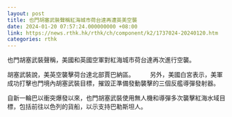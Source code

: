 ```yaml
---
layout: post
title: 也門胡塞武裝聲稱紅海城市荷台達再遭英美空襲
date: 2024-01-20 07:57:24.000000000 +08:00
link: https://news.rthk.hk/rthk/ch/component/k2/1737024-20240120.htm
categories: rthk
---
```


也門胡塞武裝聲稱，美國和英國空軍對紅海城市荷台達再次進行空襲。

胡塞武裝說，美英空襲擊荷台達北部賈巴納區。
　　
另外，美國白宮表示，美軍成功打擊也門境內胡塞武裝目標，摧毀正準備發動襲擊的三個反艦導彈發射器。

自新一輪巴以衝突爆發以來，也門胡塞武裝使用無人機和導彈多次襲擊紅海水域目標，包括前往以色列的貨船，以示支持巴勒斯坦人。
